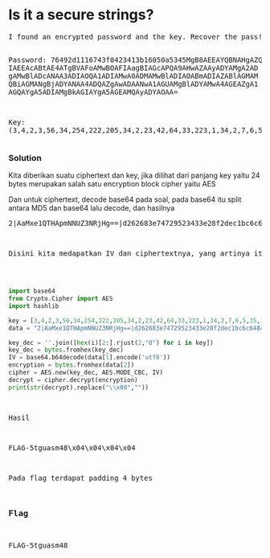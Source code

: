 <h1><b>Is it a secure strings?</h1></b>
<pre>
I found an encrypted password and the key. Recover the pass!

Password:
76492d1116743f0423413b16050a5345MgB8AEEAYQBNAHgAZQAxAFEAVAB
IAEEAcABtAE4ATgBVAFoAMwBOAFIAagBIAGcAPQA9AHwAZAAyADYAMgA2AD
gAMwBlADcANAA3ADIAOQA1ADIAMwA0ADMAMwBlADIAOABmADIAZABlAGMAM
QBiAGMANgBjADYANAA4ADQAZgAwADAANwA1AGUAMgBlADYAMwA4AGEAZgA1
AGQAYgA5ADIAMgBkAGIAYgA5AGEAMQAyADYAOAA=


Key:
(3,4,2,3,56,34,254,222,205,34,2,23,42,64,33,223,1,34,2,7,6,5,35,12)
</pre>
</b><h3>Solution</h3></b>
<p>Kita diberikan suatu ciphertext dan key, jika dilihat dari panjang key yaitu 24 bytes merupakan salah satu encryption block cipher yaitu AES</p>
<p>Dan untuk ciphertext, decode base64 pada soal, pada base64 itu split antara MD5 dan base64 lalu decode, dan hasilnya</p>
<pre>
2|AaMxe1QTHApmNNUZ3NRjHg==|d262683e74729523433e28f2dec1bc6c6484f0075e2e638af5db922dbb9a1268
</p>
<p>Disini kita medapatkan IV dan ciphertextnya, yang artinya itu merupakan AES mode CBC, lanjut decrypt ciphertext AES-CBC</p>

```python
import base64
from Crypto.Cipher import AES
import hashlib

key = [3,4,2,3,56,34,254,222,205,34,2,23,42,64,33,223,1,34,2,7,6,5,35,12]
data = "2|AaMxe1QTHApmNNUZ3NRjHg==|d262683e74729523433e28f2dec1bc6c6484f0075e2e638af5db922dbb9a1268".split("|")

key_dec = ''.join([hex(i)[2:].rjust(2,"0") for i in key])
key_dec = bytes.fromhex(key_dec)
IV = base64.b64decode(data[1].encode('utf8'))
encryption = bytes.fromhex(data[2])
cipher = AES.new(key_dec, AES.MODE_CBC, IV)
decrypt = cipher.decrypt(encryption)
print(str(decrypt).replace("\\x00",""))
```
<p>Hasil</p>
<pre>
FLAG-5tguasm48\x04\x04\x04\x04
</pre>
<p>Pada flag terdapat padding 4 bytes</p>
</b><h3>Flag</h3></b>
<pre>
FLAG-5tguasm48
</pre>
